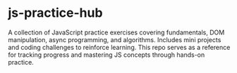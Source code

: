# js-practice-hub
A collection of JavaScript practice exercises covering fundamentals, DOM manipulation, async programming, and algorithms. Includes mini projects and coding challenges to reinforce learning. This repo serves as a reference for tracking progress and mastering JS concepts through hands-on practice.
